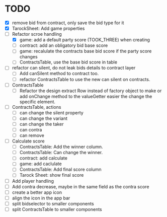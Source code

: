 # TODO

- [x] remove bid from contract, only save the bid type for it
- [x] TarockSheet: Add game properties
- [ ] Refactor scroe handling
  - [x] game: add a default party score (TOOK_THREE) when creating
  - [ ] contract: add an obligatory bid base score
  - [ ] game: recalulate the contracts base bid score if the party score changes
  - [ ] ContractsTable, use the base bid score in table
- [ ] refactor can silent, do not leak bids details to contract layer
  - [ ] Add canSilent method to contract too.
  - [ ] refactor ContractsTable to use the new can silent on contracts.
- [ ] ContractsTable
  - [ ] Refactor the design extract Row instead of factory object to make or add onChange method to the valueGetter easier the change the specific element.
- [ ] ContractsTable, actions
  - [ ] can change the silent property
  - [ ] can change the variant
  - [ ] can change the taker
  - [ ] can contra
  - [ ] can remove
- [ ] Calculate score
  - [ ] ContractsTable: Add the winner column.
  - [ ] ContractsTable: Can change the winner.
  - [ ] contract: add calculate
  - [ ] game: add caclulate
  - [ ] ContractsTable: Add final score column
  - [ ] Tarock Sheet: show final score
- [ ] Add player handling
- [ ] Add contra decrease, maybe in the same field as the contra score
- [ ] create a better app icon
- [ ] align the icon in the app bar
- [ ] split bidselector to smaller components
- [ ] split ContractsTable to smaller components